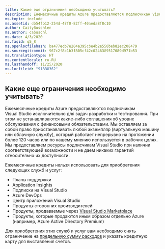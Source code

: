 ```yaml
---
title: Какие еще ограничения необходимо учитывать?
description: Ежемесячные кредиты Azure предоставляются подписчикам Visual Studio исключительно для задач разработки и тестирования. При этом не устанавливаются какие-либо соглашения об уровне обслуживания с финансовыми....
ms.topic: include
ms.assetid: db54fb12-254d-47f0-82ff-40aeda8f8c10
author: CaityBuschlen
ms.author: cabuschl
ms.date: 4/3/2020
ms.faqid: q5_8
ms.openlocfilehash: ba477ecb7e204a395cbe4b2e550beb82ec208479
ms.sourcegitcommit: 967c2f8c1b3f805cf42c0246389517689d971b53
ms.translationtype: HT
ms.contentlocale: ru-RU
ms.lasthandoff: 11/25/2020
ms.locfileid: "91838362"
---
```

## <a name="are-there-any-other-limitations-i-should-be-aware-of"></a>Какие еще ограничения необходимо учитывать?

Ежемесячные кредиты Azure предоставляются подписчикам Visual Studio исключительно для задач разработки и тестирования. При этом не устанавливаются какие-либо соглашения об уровне обслуживания с финансовыми обязательствами. Мы оставляем за собой право приостанавливать любой экземпляр (виртуальную машину или облачную службу), который работает непрерывно на протяжении более 120 часов или по нашему мнению используется в рабочих целях. Мы предоставляем ресурсы подписчикам Visual Studio при наличии соответствующей возможности и не даем никаких гарантий относительно их доступности.

Ежемесячные кредиты нельзя использовать для приобретения следующих служб и услуг:

- Планы поддержки
- Application Insights
- Подписки на Visual Studio
- Azure DevOps
- Центр приложений Visual Studio
- Продукты сторонних производителей
- Продукты, продаваемые через [Visual Studio Marketplace](https://marketplace.visualstudio.com/)
- Продукты, которые продаются иным образом отдельно Azure (например, Azure Active Directory Premium)

Для приобретения этих служб и услуг вам необходимо снять ограничение на [предельную сумму расходов](https://docs.microsoft.com/azure/billing/billing-spending-limit) и указать кредитную карту для выставления счетов.
